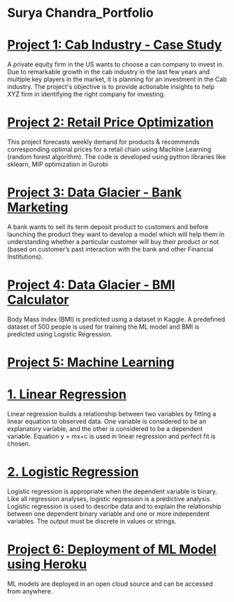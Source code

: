 # Surya Chandra_Portfolio


# [Project 1: Cab Industry - Case Study](https://github.com/ksuryachandra/G2M-Case-study)
A private equity firm in the US wants to choose a can company to invest in. Due to remarkable growth in the cab industry in the last few years and multiple key players in the market, it is planning for an investment in the Cab industry. The project's objective is to provide actionable insights to help XYZ firm in identifying the right company for investing.

# [Project 2: Retail Price Optimization](https://github.com/ksuryachandra/Retail-Price-Optimization)
This project forecasts weekly demand for products & recommends corresponding optimal prices for a retail chain using Machine Learning (random forest algorithm). The code is developed using python libraries like sklearn, MIP optimization in Gurobi

# [Project 3: Data Glacier - Bank Marketing](https://github.com/ksuryachandra/Bank_Week_7-)
A bank wants to sell its term deposit product to customers and before launching the product they want to develop a model which will help them in understanding whether a particular customer will buy their product or not (based on customer’s past interaction with the bank and other Financial Institutions).

# [Project 4: Data Glacier - BMI Calculator](https://github.com/karanamsuryachandra/BMI-Calculator)
Body Mass Index (BMI) is predicted using a dataset in Kaggle. A predefined dataset of 500 people is used for training the ML model and BMI is predicted using Logistic Regression. 

# [Project 5: Machine Learning](https://github.com/ksuryachandra/Machine-Learning)
# [1. Linear Regression](https://github.com/ksuryachandra/Machine-Learning/tree/main/Linear%20Regression)
Linear regression builds a relationship between two variables by fitting a linear equation to observed data. One variable is considered to be an explanatory variable, and the other is considered to be a dependent variable. Equation y = mx+c is used in linear regression and perfect fit is chosen.  

# [2. Logistic Regression](https://github.com/ksuryachandra/Machine-Learning/tree/main/Logistic%20Regression)
Logistic regression is appropriate when the dependent variable is binary.  Like all regression analyses, logistic regression is a predictive analysis. Logistic regression is used to describe data and to explain the relationship between one dependent binary variable and one or more independent variables. The output must be discrete in values or strings. 


# [Project 6: Deployment of ML Model using Heroku](https://github.com/ksuryachandra/Heroku-Demo)
ML models are deployed in an open cloud source and can be accessed from anywhere.

